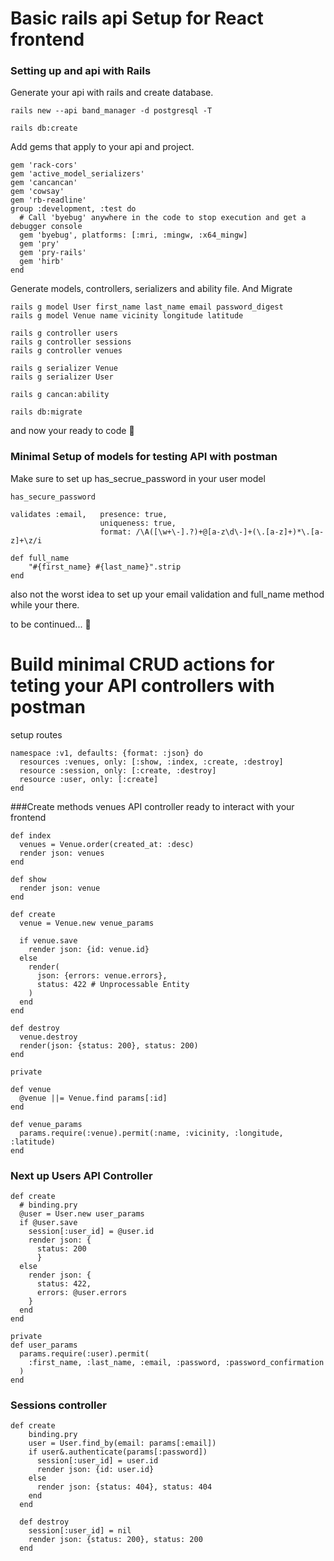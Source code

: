 # Basic rails api Setup for React frontend

### Setting up and api with Rails

Generate your api with rails and create database.


```shell
rails new --api band_manager -d postgresql -T

rails db:create
```

Add gems that apply to your api and project.

```rails
gem 'rack-cors'
gem 'active_model_serializers'
gem 'cancancan'
gem 'cowsay'
gem 'rb-readline'
group :development, :test do
  # Call 'byebug' anywhere in the code to stop execution and get a debugger console
  gem 'byebug', platforms: [:mri, :mingw, :x64_mingw]
  gem 'pry'
  gem 'pry-rails'
  gem 'hirb'
end
```

Generate models, controllers, serializers and ability file. And Migrate

```shell
rails g model User first_name last_name email password_digest
rails g model Venue name vicinity longitude latitude

rails g controller users
rails g controller sessions
rails g controller venues

rails g serializer Venue
rails g serializer User

rails g cancan:ability

rails db:migrate
```

and now your ready to code 👾

### Minimal Setup of models for testing API with postman

Make sure to set up has_secrue_password in your user model

```rails
has_secure_password
    
validates :email,   presence: true,
                    uniqueness: true,
                    format: /\A([\w+\-].?)+@[a-z\d\-]+(\.[a-z]+)*\.[a-z]+\z/i

def full_name
    "#{first_name} #{last_name}".strip
end
```

also not the worst idea to set up your email validation and full_name method while your there.

to be continued... 🤖

# Build minimal CRUD actions for teting your API controllers with postman

setup routes

```rails
namespace :v1, defaults: {format: :json} do
  resources :venues, only: [:show, :index, :create, :destroy]
  resource :session, only: [:create, :destroy]
  resource :user, only: [:create]
end
```

###Create methods venues API controller ready to interact with your frontend

```rails
def index
  venues = Venue.order(created_at: :desc)
  render json: venues
end

def show
  render json: venue
end

def create
  venue = Venue.new venue_params
  
  if venue.save
    render json: {id: venue.id}
  else
    render(
      json: {errors: venue.errors},
      status: 422 # Unprocessable Entity
    )
  end
end

def destroy
  venue.destroy
  render(json: {status: 200}, status: 200)
end

private

def venue
  @venue ||= Venue.find params[:id]
end

def venue_params
  params.require(:venue).permit(:name, :vicinity, :longitude, :latitude)
end
```

### Next up Users API Controller

```rails
def create
  # binding.pry
  @user = User.new user_params
  if @user.save
    session[:user_id] = @user.id
    render json: {
      status: 200
      }
  else
    render json: {
      status: 422,
      errors: @user.errors
    }
  end
end

private
def user_params
  params.require(:user).permit(
    :first_name, :last_name, :email, :password, :password_confirmation
  )
end
```

### Sessions controller

```rails
def create
    binding.pry
    user = User.find_by(email: params[:email])
    if user&.authenticate(params[:password])
      session[:user_id] = user.id
      render json: {id: user.id}
    else
      render json: {status: 404}, status: 404
    end
  end

  def destroy
    session[:user_id] = nil
    render json: {status: 200}, status: 200
  end
```